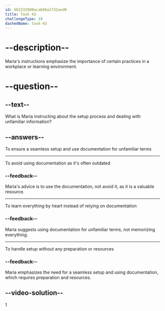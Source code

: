 ```yaml
---
id: 662232980acab86a1f32aed0
title: Task 43
challengeType: 19
dashedName: task-43
---
```


<!--
AUDIO REFERENCE:
Maria: Exactly. It's crucial for a seamless setup. In case you see any unfamiliar terms or concepts, always check the documentation. The documentation is a valuable resource.
-->

# --description--

Maria's instructions emphasize the importance of certain practices in a workplace or learning environment.

# --question--

## --text--

What is Maria instructing about the setup process and dealing with unfamiliar information?

## --answers--

To ensure a seamless setup and use documentation for unfamiliar terms

---

To avoid using documentation as it's often outdated

### --feedback--

Maria's advice is to use the documentation, not avoid it, as it is a valuable resource.

---

To learn everything by heart instead of relying on documentation

### --feedback--

Maria suggests using documentation for unfamiliar terms, not memorizing everything.

---

To handle setup without any preparation or resources

### --feedback--

Maria emphasizes the need for a seamless setup and using documentation, which requires preparation and resources.

## --video-solution--

1

